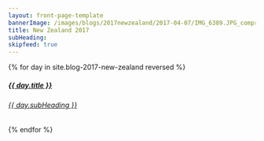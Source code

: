 ```yaml
---
layout: front-page-template
bannerImage: /images/blogs/2017newzealand/2017-04-07/IMG_6389.JPG_compressed.JPEG
title: New Zealand 2017
subHeading:
skipfeed: true
---
```


<div class="text-uppercase adventure-list experience">
  {% for day in site.blog-2017-new-zealand reversed %}
    <div class="col-md-6 col-sm-6 animated fadeInUp" data-wow-delay="0.1s" data-wow-duration="1s">
      <a href="{{day.url | prepend: site.baseurl}}">
        <img src="{{ day.bannerImage }}"  alt="" class="img-responsive">
        <div class="overlay-lnk text-uppercase text-center">
          <i class="icon icon-streetsign"></i>
          <h5>{{ day.title }}</h5>
          <h6>{{ day.subHeading }}</h6>
        </div>
      </a>
    </div>
  {% endfor %}
</div>
